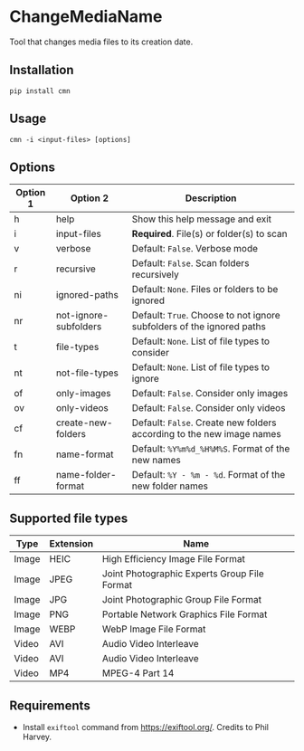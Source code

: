 # ChangeMediaName
Tool that changes media files to its creation date.

## Installation
```
pip install cmn
```

## Usage
```
cmn -i <input-files> [options]
```

## Options

| Option 1 | Option 2              | Description                                                           |
|----------|-----------------------|-----------------------------------------------------------------------|
| h        | help                  | Show this help message and exit                                       |
| i        | input-files           | **Required**. File(s) or folder(s) to scan                            |
| v        | verbose               | Default: `False`. Verbose mode                                        |
| r        | recursive             | Default: `False`. Scan folders recursively                            |
| ni       | ignored-paths         | Default: `None`. Files or folders to be ignored                       |
| nr       | not-ignore-subfolders | Default: `True`. Choose to not ignore subfolders of the ignored paths |
| t        | file-types            | Default: `None`. List of file types to consider                       |
| nt       | not-file-types        | Default: `None`. List of file types to ignore                         |
| of       | only-images           | Default: `False`. Consider only images                                |
| ov       | only-videos           | Default: `False`. Consider only videos                                |
| cf       | create-new-folders    | Default: `False`. Create new folders according to the new image names |
| fn       | name-format           | Default: `%Y%m%d_%H%M%S`. Format of the new names                     |
| ff       | name-folder-format    | Default: `%Y - %m - %d`. Format of the new folder names               |


## Supported file types
| Type  | Extension | Name                                         |
|-------|-----------|----------------------------------------------|
| Image | HEIC      | High Efficiency Image File Format            |
| Image | JPEG      | Joint Photographic Experts Group File Format |
| Image | JPG       | Joint Photographic Group File Format         |
| Image | PNG       | Portable Network Graphics File Format        |
| Image | WEBP      | WebP Image File Format                       |
| Video | AVI       | Audio Video Interleave                       |
| Video | AVI       | Audio Video Interleave                       |
| Video | MP4       | MPEG-4 Part 14                               |

## Requirements
- Install `exiftool` command from https://exiftool.org/. Credits to Phil Harvey.
